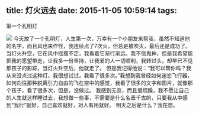 title: 灯火远去
date: 2015-11-05 10:59:14
tags:
-----------------------
第一个孔明灯
<!--more-->
![](1.jpg)
今天放了一个孔明灯，人生第一次，万幸有一个小朋友来帮我，虽然不知道他的名字，而且风也来作怪，我连续点了7次火，但总是被吹灭，最后还是成功了。
当灯火升空，它在风中摇摆不定，我看着它渐行渐远。我不信鬼神，但是我希望能把我的愿望带走，让我多一份坚持，让我爱的人一切顺利，我转过头，却早已不见那孩子的影踪，当灯火升空后，他就走了。
但是我记得他说：“我可以帮你吗？我从来没点过这种灯，我很想试试，我看了很多次。”我想到我曾经如何迷恋飞行器，如何向往那种脱离引力自由的飞在空中的感觉，我看了很多的文字和图片，就像那个孩子，看了很多次，但是，没做过。
我感到无奈，而且很烦躁，我不愿让自己的人生就这样睡过去，我想做一些事，不需要是什么名垂千古的，只要我从中感到“我行”就好，自己喜欢就好，对人有用就好。
明天之后是什么？我在想。
